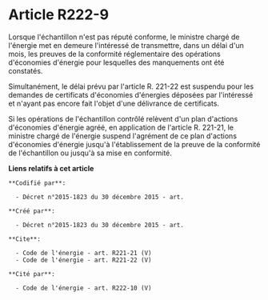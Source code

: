 # Article R222-9

Lorsque l'échantillon n'est pas réputé conforme, le ministre chargé de l'énergie met en demeure l'intéressé de transmettre,
dans un délai d'un mois, les preuves de la conformité réglementaire des opérations d'économies d'énergie pour lesquelles des
manquements ont été constatés. 

Simultanément, le délai prévu par l'article R. 221-22 est suspendu pour les demandes de certificats d'économies d'énergies
déposées par l'intéressé et n'ayant pas encore fait l'objet d'une délivrance de certificats. 

Si les opérations de l'échantillon contrôlé relèvent d'un plan d'actions d'économies d'énergie agréé, en application de
l'article R. 221-21, le ministre chargé de l'énergie suspend l'agrément de ce plan d'actions d'économies d'énergie jusqu'à
l'établissement de la preuve de la conformité de l'échantillon ou jusqu'à sa mise en conformité.

**Liens relatifs à cet article**

	**Codifié par**:

	  - Décret n°2015-1823 du 30 décembre 2015 - art.

	**Créé par**:

	  - Décret n°2015-1823 du 30 décembre 2015 - art.

	**Cite**:

	  - Code de l'énergie - art. R221-21 (V)
	  - Code de l'énergie - art. R221-22 (V)

	**Cité par**:

	  - Code de l'énergie - art. R222-10 (V)
